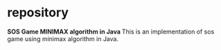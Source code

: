 # repository

<b> SOS Game MINIMAX algorithm in Java </b>
This is an implementation of sos game using minimax algorithm in Java. 

